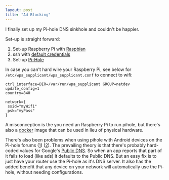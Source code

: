 ```yaml
---
layout: post
title: "Ad Blocking"
---
```


I finally set up my Pi-hole DNS sinkhole and couldn't be happier.

Set-up is straight forward:
1. Set-up Raspberry Pi with [Raspbian](https://www.raspberrypi.org/documentation/installation/installing-images/README.md)
2. ssh with [default credentials](https://www.raspberrypi.org/forums/viewtopic.php?p=1107371#p1107371)
3. Set-up [Pi-Hole](https://github.com/pi-hole/pi-hole/#one-step-automated-install)

In case you can't hard wire your Raspberry Pi, see below for `/etc/wpa_supplicant/wpa_supplicant.conf` to connect to wifi:

```
ctrl_interface=DIR=/var/run/wpa_supplicant GROUP=netdev
update_config=1
country=840

network={
 ssid="myWifi"
 psk="myPass"
}
```

A misconception is the you need an Raspberry Pi to run pihole, but there's also a [docker](https://github.com/pi-hole/docker-pi-hole/#running-pi-hole-docker) image that can be used in lieu of physical hardware.

There's also been problems when using pihole with Android devices on the Pi-hole forums ([1](https://discourse.pi-hole.net/t/pi-hole-with-sky-q-router-and-android-devices-tldr-turn-off-ipv6/16294)) ([2](https://discourse.pi-hole.net/t/pi-hole-works-everywhere-except-android-phones/3428/94)). The prevailing theory is that there's probably hard-coded values for Google's [Public DNS](https://developers.google.com/speed/public-dns/). So when an app reports that part of it fails to load (like ads) it defaults to the Public DNS. But an easy fix is to just have your router use the Pi-hole as it's DNS server. It also has the added benefit that any device on your network will automatically use the Pi-hole, without needing configurations.
